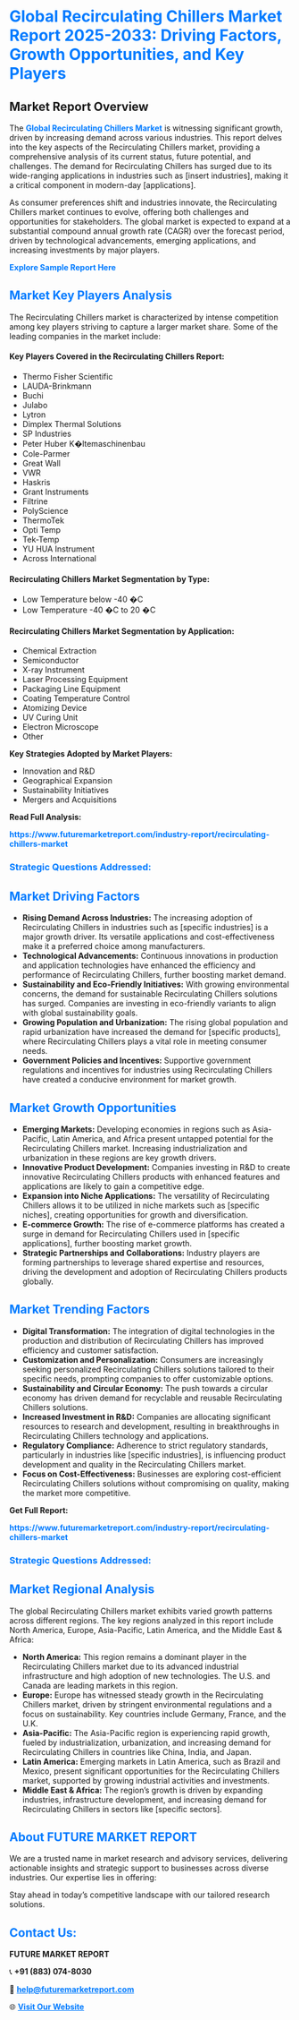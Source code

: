 <h1 style="color: #007BFF;">Global Recirculating Chillers Market Report 2025-2033: Driving Factors, Growth Opportunities, and Key Players</h1>

<section id="overview">
<h2>Market Report Overview</h2>
<p>The <a href="https://www.futuremarketreport.com/industry-report/recirculating-chillers-market" style="color: #007BFF; text-decoration: none;"><strong>Global Recirculating Chillers Market</strong></a> is witnessing significant growth, driven by increasing demand across various industries. This report delves into the key aspects of the Recirculating Chillers market, providing a comprehensive analysis of its current status, future potential, and challenges. The demand for Recirculating Chillers has surged due to its wide-ranging applications in industries such as [insert industries], making it a critical component in modern-day [applications].</p>
<p>As consumer preferences shift and industries innovate, the Recirculating Chillers market continues to evolve, offering both challenges and opportunities for stakeholders. The global market is expected to expand at a substantial compound annual growth rate (CAGR) over the forecast period, driven by technological advancements, emerging applications, and increasing investments by major players.</p>
</section>

<section id="overview">
<p><a href="https://www.futuremarketreport.com/request-sample/reportId=28420" style="color: #007BFF; text-decoration: none;"><strong>Explore Sample Report Here</strong></a></p>
</section>

<section id="key-players">
<h2 style="color: #007BFF;">Market Key Players Analysis</h2>
<p>The Recirculating Chillers market is characterized by intense competition among key players striving to capture a larger market share. Some of the leading companies in the market include:</p>
<h4>Key Players Covered in the Recirculating Chillers Report:</h4>
<ul><li>Thermo Fisher Scientific</li><li>LAUDA-Brinkmann</li><li>Buchi</li><li>Julabo</li><li>Lytron</li><li>Dimplex Thermal Solutions</li><li>SP Industries</li><li>Peter Huber K�ltemaschinenbau</li><li>Cole-Parmer</li><li>Great Wall</li><li>VWR</li><li>Haskris</li><li>Grant Instruments</li><li>Filtrine</li><li>PolyScience</li><li>ThermoTek</li><li>Opti Temp</li><li>Tek-Temp</li><li>YU HUA Instrument</li><li>Across International</li></ul>
<h4>Recirculating Chillers Market Segmentation by Type:</h4>
<ul><li>Low Temperature below -40 �C</li><li>Low Temperature -40 �C to 20 �C</li></ul>

<h4>Recirculating Chillers Market Segmentation by Application:</h4>
<ul><li>Chemical Extraction</li><li>Semiconductor</li><li>X-ray Instrument</li><li>Laser Processing Equipment</li><li>Packaging Line Equipment</li><li>Coating Temperature Control</li><li>Atomizing Device</li><li>UV Curing Unit</li><li>Electron Microscope</li><li>Other</li></ul>
<p><strong>Key Strategies Adopted by Market Players:</strong></p>
<ul>
<li>Innovation and R&D</li>
<li>Geographical Expansion</li>
<li>Sustainability Initiatives</li>
<li>Mergers and Acquisitions</li>
</ul>
</section>

<section>
<p><strong>Read Full Analysis: </strong></p><a href="https://www.futuremarketreport.com/industry-report/recirculating-chillers-market" style="color: #007BFF; text-decoration: none;"><strong>https://www.futuremarketreport.com/industry-report/recirculating-chillers-market</strong></a>
<h3 style="color: #007BFF;">Strategic Questions Addressed:</h3>
</section>

<section id="driving-factors">
<h2 style="color: #007BFF;">Market Driving Factors</h2>
<ul>
<li><strong>Rising Demand Across Industries:</strong> The increasing adoption of Recirculating Chillers in industries such as [specific industries] is a major growth driver. Its versatile applications and cost-effectiveness make it a preferred choice among manufacturers.</li>
<li><strong>Technological Advancements:</strong> Continuous innovations in production and application technologies have enhanced the efficiency and performance of Recirculating Chillers, further boosting market demand.</li>
<li><strong>Sustainability and Eco-Friendly Initiatives:</strong> With growing environmental concerns, the demand for sustainable Recirculating Chillers solutions has surged. Companies are investing in eco-friendly variants to align with global sustainability goals.</li>
<li><strong>Growing Population and Urbanization:</strong> The rising global population and rapid urbanization have increased the demand for [specific products], where Recirculating Chillers plays a vital role in meeting consumer needs.</li>
<li><strong>Government Policies and Incentives:</strong> Supportive government regulations and incentives for industries using Recirculating Chillers have created a conducive environment for market growth.</li>
</ul>
</section>

<section id="growth-opportunities">
<h2 style="color: #007BFF;">Market Growth Opportunities</h2>
<ul>
<li><strong>Emerging Markets:</strong> Developing economies in regions such as Asia-Pacific, Latin America, and Africa present untapped potential for the Recirculating Chillers market. Increasing industrialization and urbanization in these regions are key growth drivers.</li>
<li><strong>Innovative Product Development:</strong> Companies investing in R&D to create innovative Recirculating Chillers products with enhanced features and applications are likely to gain a competitive edge.</li>
<li><strong>Expansion into Niche Applications:</strong> The versatility of Recirculating Chillers allows it to be utilized in niche markets such as [specific niches], creating opportunities for growth and diversification.</li>
<li><strong>E-commerce Growth:</strong> The rise of e-commerce platforms has created a surge in demand for Recirculating Chillers used in [specific applications], further boosting market growth.</li>
<li><strong>Strategic Partnerships and Collaborations:</strong> Industry players are forming partnerships to leverage shared expertise and resources, driving the development and adoption of Recirculating Chillers products globally.</li>
</ul>
</section>

<section id="trending-factors">
<h2 style="color: #007BFF;">Market Trending Factors</h2>
<ul>
<li><strong>Digital Transformation:</strong> The integration of digital technologies in the production and distribution of Recirculating Chillers has improved efficiency and customer satisfaction.</li>
<li><strong>Customization and Personalization:</strong> Consumers are increasingly seeking personalized Recirculating Chillers solutions tailored to their specific needs, prompting companies to offer customizable options.</li>
<li><strong>Sustainability and Circular Economy:</strong> The push towards a circular economy has driven demand for recyclable and reusable Recirculating Chillers solutions.</li>
<li><strong>Increased Investment in R&D:</strong> Companies are allocating significant resources to research and development, resulting in breakthroughs in Recirculating Chillers technology and applications.</li>
<li><strong>Regulatory Compliance:</strong> Adherence to strict regulatory standards, particularly in industries like [specific industries], is influencing product development and quality in the Recirculating Chillers market.</li>
<li><strong>Focus on Cost-Effectiveness:</strong> Businesses are exploring cost-efficient Recirculating Chillers solutions without compromising on quality, making the market more competitive.</li>
</ul>
</section>

<section>
<p><strong>Get Full Report: </strong></p><a href="https://www.futuremarketreport.com/industry-report/recirculating-chillers-market" style="color: #007BFF; text-decoration: none;"><strong>https://www.futuremarketreport.com/industry-report/recirculating-chillers-market</strong></a>
<h3 style="color: #007BFF;">Strategic Questions Addressed:</h3>
</section>


<section id="regional-analysis">
<h2 style="color: #007BFF;">Market Regional Analysis</h2>
<p>The global Recirculating Chillers market exhibits varied growth patterns across different regions. The key regions analyzed in this report include North America, Europe, Asia-Pacific, Latin America, and the Middle East & Africa:</p>
<ul>
<li><strong>North America:</strong> This region remains a dominant player in the Recirculating Chillers market due to its advanced industrial infrastructure and high adoption of new technologies. The U.S. and Canada are leading markets in this region.</li>
<li><strong>Europe:</strong> Europe has witnessed steady growth in the Recirculating Chillers market, driven by stringent environmental regulations and a focus on sustainability. Key countries include Germany, France, and the U.K.</li>
<li><strong>Asia-Pacific:</strong> The Asia-Pacific region is experiencing rapid growth, fueled by industrialization, urbanization, and increasing demand for Recirculating Chillers in countries like China, India, and Japan.</li>
<li><strong>Latin America:</strong> Emerging markets in Latin America, such as Brazil and Mexico, present significant opportunities for the Recirculating Chillers market, supported by growing industrial activities and investments.</li>
<li><strong>Middle East & Africa:</strong> The region’s growth is driven by expanding industries, infrastructure development, and increasing demand for Recirculating Chillers in sectors like [specific sectors].</li>
</ul>
</section>

<footer>
<h2 style="color: #007BFF;">About FUTURE MARKET REPORT</h2>
<p>We are a trusted name in market research and advisory services, delivering actionable insights and strategic support to businesses across diverse industries. Our expertise lies in offering:</p>

<p>Stay ahead in today’s competitive landscape with our tailored research solutions.</p>

<h2 style="color: #007BFF;">Contact Us:</h2>
<p><strong>FUTURE MARKET REPORT</strong></p>
<p>📞 <strong>+91 (883) 074-8030</strong></p>
<p>📧 <strong><a href="mailto:help@futuremarketreport.com" style="color: #007BFF;">help@futuremarketreport.com</a></strong></p>
<p>🌐 <strong><a href="https://www.futuremarketreport.com/" style="color: #007BFF;">Visit Our Website</a></strong></p>
</footer>
